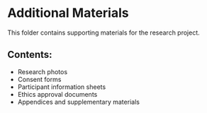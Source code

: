 # Additional Materials

This folder contains supporting materials for the research project.

## Contents:
- Research photos
- Consent forms
- Participant information sheets
- Ethics approval documents
- Appendices and supplementary materials